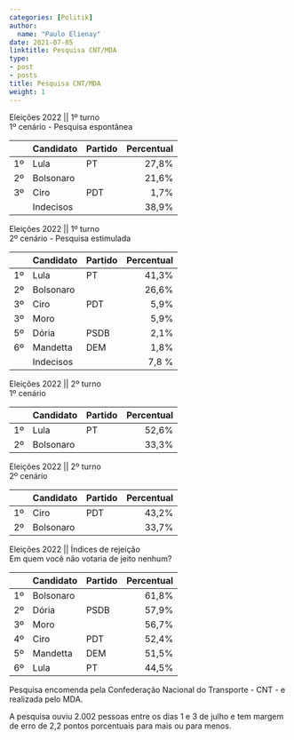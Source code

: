 ```yaml
---
categories: [Politik]
author:
  name: "Paulo Elienay"
date: 2021-07-05
linktitle: Pesquisa CNT/MDA
type:
- post
- posts
title: Pesquisa CNT/MDA
weight: 1
---
```

Eleições 2022 || 1º turno  
1º cenário - Pesquisa espontânea  

|       | Candidato | Partido | Percentual |
| :---: | :---      | :---    | ---:       |
| 1º    | Lula      | PT      | 27,8%      |
| 2º    | Bolsonaro |         | 21,6%      |
| 3º    | Ciro      | PDT     | 1,7%       |
|       | Indecisos |         | 38,9%      |


Eleições 2022 || 1º turno  
2º cenário - Pesquisa estimulada  

|       | Candidato | Partido | Percentual |
| :---: | :---      | :---    | ---:       |
| 1º    | Lula      | PT      | 41,3%      |
| 2º    | Bolsonaro |         | 26,6%      |
| 3º    | Ciro      | PDT     | 5,9%       |
| 3º    | Moro      |         | 5,9%       |
| 5º    | Dória     | PSDB    | 2,1%       |
| 6º    | Mandetta  | DEM     | 1,8%       |
|       | Indecisos |         | 7,8 %      |

Eleições 2022 || 2º turno  
1º cenário  

|       | Candidato     | Partido | Percentual |
| :---: | :---          | :---    | ---:       |
| 1º    | Lula          | PT      | 52,6%      |
| 2º    | Bolsonaro     |         | 33,3%      |


Eleições 2022 || 2º turno  
2º cenário  

|       | Candidato     | Partido | Percentual |
| :---: | :---          | :---    | ---:       |
| 1º    | Ciro          | PDT     | 43,2%      |
| 2º    | Bolsonaro     |         | 33,7%      |


Eleições 2022 || Índices de rejeição  
Em quem você não votaria de jeito nenhum?

|       | Candidato | Partido | Percentual |
| :---: | :---      | :---    | ---:       |
| 1º    | Bolsonaro |         | 61,8%      |
| 2º    | Dória     | PSDB    | 57,9%      |
| 3º    | Moro      |         | 56,7%      |
| 4º    | Ciro      | PDT     | 52,4%      |
| 5º    | Mandetta  | DEM     | 51,5%      |
| 6º    | Lula      | PT      | 44,5%      |


Pesquisa encomenda pela Confederação Nacional do Transporte - CNT - e realizada pelo MDA.

A pesquisa ouviu 2.002 pessoas entre os dias 1 e 3 de julho e tem margem de erro de 2,2 pontos porcentuais para mais ou para menos. 
